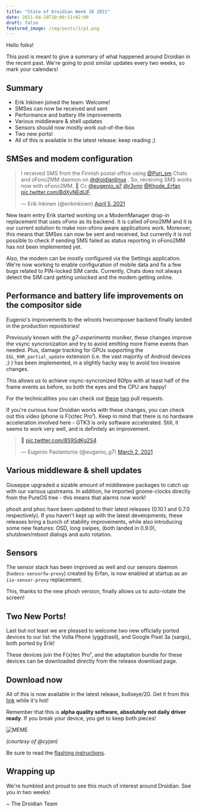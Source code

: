 ```yaml
---
title: "State of Droidian Week 18 2021"
date: 2021-04-20T10:00:51+02:00
draft: false
featured_image: /img/posts/1/p1.png
---
```


Hello folks!

This post is meant to give a summary of what happened around Droidian in the recent past. We're going to post similar updates every two weeks, so mark your calendars!

<!--more-->

Summary
------------

* Erik Inkinen joined the team: Welcome!
* SMSes can now be received and sent
* Performance and battery life improvements 
* Various middleware & shell updates
* Sensors should now mostly work out-of-the-box
* Two new ports!
* All of this is available in the latest release: keep reading ;)


SMSes and modem configuration
----------------------------------------

<blockquote class="twitter-tweet" data-theme="dark"><p lang="en" dir="ltr">I received SMS from the Finnish postal office using <a href="https://twitter.com/Puri_sm?ref_src=twsrc%5Etfw">@Puri_sm</a> Chats and oFono2MM daemon on <a href="https://twitter.com/droidianlinux?ref_src=twsrc%5Etfw">@droidianlinux</a> . So, receiving SMS works now with oFono2MM. 🎉 Cc <a href="https://twitter.com/eugenio_g7?ref_src=twsrc%5Etfw">@eugenio_g7</a> <a href="https://twitter.com/r3vnn?ref_src=twsrc%5Etfw">@r3vnn</a> <a href="https://twitter.com/Khode_Erfan?ref_src=twsrc%5Etfw">@Khode_Erfan</a> <a href="https://t.co/BdXyNEdIJF">pic.twitter.com/BdXyNEdIJF</a></p>&mdash; Erik Inkinen (@erikinkinen) <a href="https://twitter.com/erikinkinen/status/1379087460295192580?ref_src=twsrc%5Etfw">April 5, 2021</a></blockquote> <script async src="https://platform.twitter.com/widgets.js" charset="utf-8"></script> 

New team entry Erik started working on a ModemManager drop-in replacement that uses oFono as its backend. It is called oFono2MM and it is our current solution to make non-ofono aware applications work. Moreover, this means that SMSes can now be sent and received, but currently it is not possible to check if sending SMS failed as status reporting in oFono2MM has not been implemented yet. 

Also, the modem can be mostly configured via the Settings application. We're now working to enable configuration of mobile data and fix a few bugs related to PIN-locked SIM cards. Currently, Chats does not always detect the SIM card getting unlocked and the modem getting online.


Performance and battery life improvements on the compositor side
---------------------------------------------------------------------------------

Eugenio's improvements to the wlroots hwcomposer backend finally landed in the production repositories!

Previously known with the *g7-experiments* moniker, these changes improve the vsync syncronization and try to avoid emitting more frame events than needed. Plus, damage tracking for GPUs supporting the `EGL_KHR_partial_update` extension (i.e. the vast majority of Android devices ;) ) has been implemented, in a slightly hacky way to avoid too invasive changes.

This allows us to achieve vsync-syncronized 60fps with at least half of the frame events as before, so both the eyes and the CPU are happy!

For the technicalities you can check out [these](https://github.com/droidian/wlroots/pull/1) [two](https://github.com/droidian/wlroots/pull/2) pull requests.

If you're curious how Droidian works with these changes, you can check out this video (phone is F(x)tec Pro¹). Keep in mind that there is no hardware acceleration involved here - GTK3 is only software accelerated. Still, it seems to work very well, and is definitely an improvement.

<blockquote class="twitter-tweet" data-theme="dark"><p lang="und" dir="ltr">👀 <a href="https://t.co/859SdKg2S4">pic.twitter.com/859SdKg2S4</a></p>&mdash; Eugenio Paolantonio (@eugenio_g7) <a href="https://twitter.com/eugenio_g7/status/1366860787629834242?ref_src=twsrc%5Etfw">March 2, 2021</a></blockquote> <script async src="https://platform.twitter.com/widgets.js" charset="utf-8"></script> 


Various middleware & shell updates
-------------------------------------------

Giuseppe upgraded a sizable amount of middleware packages to catch up with our various upstreams. In addition, he imported gnome-clocks directly from the PureOS tree - this means that alarms now work!

phosh and phoc have been updated to their latest releases (0.10.1 and 0.7.0 respectively). If you haven't kept up with the latest developments, these releases bring a bunch of stability improvements, while also introducing some new features: OSD, long swipes, (both landed in 0.9.0), shutdown/reboot dialogs and auto rotation.


Sensors
----------

The sensor stack has been improved as well and our sensors daemon (`hadess-sensorfw-proxy`) created by Erfan, is now enabled at startup as an `iio-sensor-proxy` replacement.

This, thanks to the new phosh version, finally allows us to auto-rotate the screen!


Two New Ports!
------------------

Last but not least we are pleased to welcome two new officially ported devices to our list: the Volla Phone (yggdrasil), and Google Pixel 3a (sargo), both ported by Erik!

These devices join the F(x)tec Pro¹, and the adaptation bundle for these devices can be downloaded directly from the release download page.


Download now
------------------

All of this is now available in the latest release, bullseye/20. Get it from this [link](https://github.com/droidian-images/rootfs-api28gsi-all/releases/tag/droidian%2Fbullseye%2F20) while it's hot!

Remember that this is **alpha quality software, absolutely not daily driver ready**. If you break your device, you get to keep both pieces!


![MEME](/img/posts/1/meme.jpg)

*(courtesy of @cyjan)*

Be sure to read the [flashing instructions](https://github.com/droidian-images/rootfs-api28gsi-all#installation-instructions).

Wrapping up
---------------

We're humbled and proud to see this much of interest around Droidian. See you in two weeks!

~ The Droidian Team



